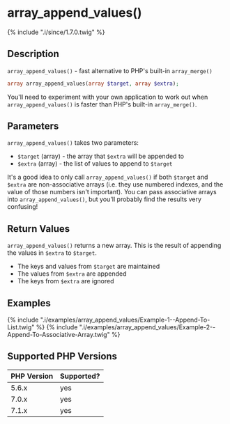 # array_append_values()

{% include ".i/since/1.7.0.twig" %}

## Description

`array_append_values()` - fast alternative to PHP's built-in `array_merge()`

```php
array array_append_values(array $target, array $extra);
```

You'll need to experiment with your own application to work out when `array_append_values()` is faster than PHP's built-in `array_merge()`.

## Parameters

`array_append_values()` takes two parameters:

* `$target` (array) - the array that `$extra` will be appended to
* `$extra` (array) - the list of values to append to `$target`

It's a good idea to only call `array_append_values()` if both `$target` and `$extra` are non-associative arrays (i.e. they use numbered indexes, and the value of those numbers isn't important). You can pass associative arrays into `array_append_values()`, but you'll probably find the results very confusing!

## Return Values

`array_append_values()` returns a new array. This is the result of appending the values in `$extra` to `$target`.

* The keys and values from `$target` are maintained
* The values from `$extra` are appended
* The keys from `$extra` are ignored

## Examples

{% include ".i/examples/array_append_values/Example-1--Append-To-List.twig" %}
{% include ".i/examples/array_append_values/Example-2--Append-To-Associative-Array.twig" %}

## Supported PHP Versions

PHP Version | Supported?
------------|-----------
5.6.x | yes
7.0.x | yes
7.1.x | yes